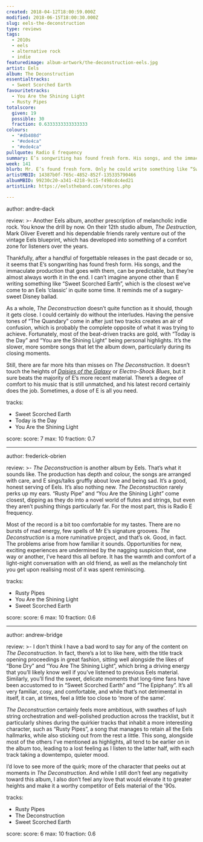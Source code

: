 ```yaml
---
created: 2018-04-12T18:00:59.000Z
modified: 2018-06-15T18:00:30.000Z
slug: eels-the-deconstruction
type: reviews
tags:
  - 2010s
  - eels
  - alternative rock
  - indie
featuredimage: album-artwork/the-deconstruction-eels.jpg
artist: Eels
album: The Deconstruction
essentialtracks:
  - Sweet Scorched Earth
favouritetracks:
  - You Are the Shining Light
  - Rusty Pipes
totalscore:
  given: 19
  possible: 30
  fraction: 0.6333333333333333
colours:
  - "#db408d"
  - "#ede4ca"
  - "#ede4ca"
pullquote: Radio E frequency
summary: E’s songwriting has found fresh form. His songs, and the immaculate production that goes with them, can be predictable, but they’re almost always worth it in the end. I can’t imagine anyone other than E writing something like “Sweet Scorched Earth”, which is the closest we’ve come to an Eels ‘classic’ in quite some time.
week: 141
blurb: Mr. E’s found fresh form. Only he could write something like “Sweet Scorched Earth”, which is the closest we’ve come to an Eels ‘classic’ in quite some time.
artistMBID: 14387b0f-765c-4852-852f-135335790466
albumMBID: 99230c20-a341-4218-9c15-f498cdc4ed21
artistLink: https://eelstheband.com/stores.php

---
```


author: andre-dack

review: >-
  Another Eels album, another prescription of melancholic indie rock. You know the drill by now. On their 12th studio album, *The Destruction*, Mark Oliver Everett and his dependable friends rarely venture out of the vintage Eels blueprint, which has developed into something of a comfort zone for listeners over the years. 
  
  Thankfully, after a handful of forgettable releases in the past decade or so, it seems that E’s songwriting has found fresh form. His songs, and the immaculate production that goes with them, can be predictable, but they’re almost always worth it in the end. I can’t imagine anyone other than E writing something like “Sweet Scorched Earth”, which is the closest we’ve come to an Eels ‘classic’ in quite some time. It reminds me of a sugary-sweet Disney ballad.

  As a whole, *The Deconstruction* doesn’t quite function as it should, though it gets close. I could certainly do without the interludes. Having the pensive tones of “The Quandary” come in after just two tracks creates an air of confusion, which is probably the complete opposite of what it was trying to achieve. Fortunately, most of the beat-driven tracks are gold, with “Today is the Day” and “You are the Shining Light” being personal highlights. It’s the slower, more sombre songs that let the album down, particularly during its closing moments. 
  
  Still, there are far more hits than misses on *The Deconstruction*. It doesn’t touch the heights of [*Daisies of the Galaxy*](/reviews/eels-daisies-of-the-galaxy/) or *Electro-Shock Blues*, but it sure beats the majority of E’s more recent material. There’s a degree of comfort to his music that is still unmatched, and his latest record certainly does the job. Sometimes, a dose of E is all you need.

tracks:
  - Sweet Scorched Earth
  - ­­Today is the Day
  - ­­You Are the Shining Light

score:
  score: 7
  max: 10
  fraction: 0.7

---
author: frederick-obrien

review: >-
  *The Deconstruction* is another album by Eels. That’s what it sounds like. The production has depth and colour, the songs are arranged with care, and E sings/talks gruffly about love and being sad. It’s a good, honest serving of Eels. It’s also nothing new. *The Deconstruction* rarely perks up my ears. “Rusty Pipe” and “You Are the Shining Light” come closest, dipping as they do into a novel world of flutes and strings, but even they aren’t pushing things particularly far. For the most part, this is Radio E frequency.

  Most of the record is a bit too comfortable for my tastes. There are no bursts of mad energy, few spells of Mr E’s signature grooves. *The Deconstruction* is a more ruminative project, and that’s ok. Good, in fact. The problems arise from how familiar it sounds. Opportunities for new, exciting experiences are undermined by the nagging suspicion that, one way or another, I’ve heard this all before. It has the warmth and comfort of a light-night conversation with an old friend, as well as the melancholy tint you get upon realising most of it was spent reminiscing.

tracks:
  - Rusty Pipes
  - ­­You Are the Shining Light
  - ­­Sweet Scorched Earth

score:
  score: 6
  max: 10
  fraction: 0.6

---
author: andrew-bridge

review: >-
  I don’t think I have a bad word to say for any of the content on *The Deconstruction*. In fact, there’s a lot to like here, with the title track opening proceedings in great fashion, sitting well alongside the likes of “Bone Dry” and “You Are The Shining Light”, which bring a driving energy that you’ll likely know well if you’ve listened to previous Eels material. Similarly, you’ll find the sweet, delicate moments that long-time fans have been accustomed to in “Sweet Scorched Earth” and “The Epiphany”. It’s all very familiar, cosy, and comfortable, and while that’s not detrimental in itself, it can, at times, feel a little too close to ‘more of the same’.

  *The Deconstruction* certainly feels more ambitious, with swathes of lush string orchestration and well-polished production across the tracklist, but it particularly shines during the quirkier tracks that inhabit a more interesting character, such as “Rusty Pipes”, a song that manages to retain all the Eels hallmarks, while also sticking out from the rest a little. This song, alongside most of the others I’ve mentioned as highlights, all tend to be earlier on in the album too, leading to a lost feeling as I listen to the latter half, with each track taking a downtempo, quieter mood. 
  
  I’d love to see more of the quirk; more of the character that peeks out at moments in *The Deconstruction*. And while I still don’t feel any negativity toward this album, I also don’t feel any love that would elevate it to greater heights and make it a worthy competitor of Eels material of the ’90s.

tracks:
  - Rusty Pipes
  - ­­The Deconstruction
  - ­­Sweet Scorched Earth

score:
  score: 6
  max: 10
  fraction: 0.6
